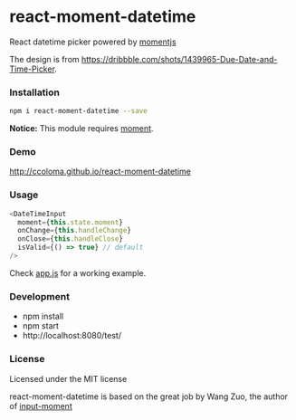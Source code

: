 # react-moment-datetime 

React datetime picker powered by [momentjs](http://momentjs.com)

The design is from https://dribbble.com/shots/1439965-Due-Date-and-Time-Picker.

### Installation
``` sh
npm i react-moment-datetime --save
```

**Notice:** This module requires [moment](https://www.npmjs.com/package/moment).

### Demo
http://ccoloma.github.io/react-moment-datetime

### Usage
``` javascript
<DateTimeInput
  moment={this.state.moment}
  onChange={this.handleChange}
  onClose={this.handleClose}
  isValid={() => true} // default
/>
```
Check [app.js](https://github.com/ccoloma/react-moment-datetime/blob/master/test/app.js) for a working example.

### Development
- npm install
- npm start
- http://localhost:8080/test/

### License

Licensed under the MIT license

react-moment-datetime is based on the great job by Wang Zuo, the author of [input-moment](https://github.com/wangzuo/input-moment)
